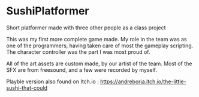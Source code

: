 # SushiPlatformer
 Short platformer made with three other people as a class project

This was my first more complete game made. My role in the team was as one of the programmers, having taken care of most the gameplay scripting. The character controller was the part I was most proud of. 

All of the art assets are custom made, by our artist of the team. Most of the SFX are from freesound, and a few were recorded by myself.

Playble version also found on Itch.io : https://andreborja.itch.io/the-little-sushi-that-could
